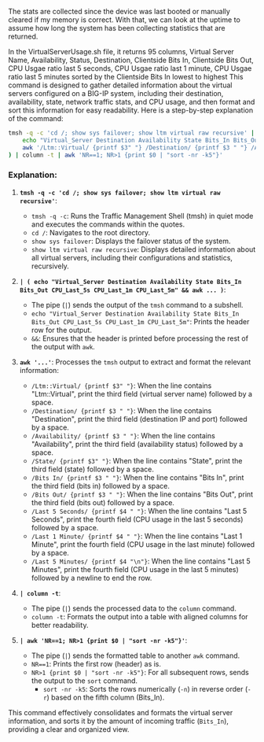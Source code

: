 The stats are collected since the device was last booted or manually cleared if my memory is correct.  With that, we can look at the uptime to assume how long the system has been collecting statistics that are returned.

In the VirtualServerUsage.sh file, it returns 95 columns, Virtual Server Name, Availability, Status, Destination, Clientside Bits In, Clientside Bits Out, CPU Usgae ratio last 5 seconds, CPU Usgae ratio last 1 minute, CPU Usgae ratio last 5 minutes sorted by the Clientside Bits In lowest to highest
This command is designed to gather detailed information about the virtual servers configured on a BIG-IP system, including their destination, availability, state, network traffic stats, and CPU usage, and then format and sort this information for easy readability. Here is a step-by-step explanation of the command:

```bash
tmsh -q -c 'cd /; show sys failover; show ltm virtual raw recursive' | (
    echo "Virtual_Server Destination Availability State Bits_In Bits_Out CPU_Last_5s CPU_Last_1m CPU_Last_5m" &&
    awk '/Ltm::Virtual/ {printf $3" "} /Destination/ {printf $3 " "} /Availability/ {printf $3 " "} /State/ {printf $3" "} /Bits In/ {printf $3 " "} /Bits Out/ {printf $3 " "} /Last 5 Seconds/ {printf $4 " "} /Last 1 Minute/ {printf $4 " "} /Last 5 Minutes/ {printf $4 "\n"}'
) | column -t | awk 'NR==1; NR>1 {print $0 | "sort -nr -k5"}'
```

### Explanation:

1. **`tmsh -q -c 'cd /; show sys failover; show ltm virtual raw recursive'`**:
    - `tmsh -q -c`: Runs the Traffic Management Shell (tmsh) in quiet mode and executes the commands within the quotes.
    - `cd /`: Navigates to the root directory.
    - `show sys failover`: Displays the failover status of the system.
    - `show ltm virtual raw recursive`: Displays detailed information about all virtual servers, including their configurations and statistics, recursively.

2. **`| ( echo "Virtual_Server Destination Availability State Bits_In Bits_Out CPU_Last_5s CPU_Last_1m CPU_Last_5m" && awk ... )`**:
    - The pipe (`|`) sends the output of the `tmsh` command to a subshell.
    - `echo "Virtual_Server Destination Availability State Bits_In Bits_Out CPU_Last_5s CPU_Last_1m CPU_Last_5m"`: Prints the header row for the output.
    - `&&`: Ensures that the header is printed before processing the rest of the output with `awk`.

3. **`awk '...'`**: Processes the `tmsh` output to extract and format the relevant information:
    - `/Ltm::Virtual/ {printf $3" "}`: When the line contains "Ltm::Virtual", print the third field (virtual server name) followed by a space.
    - `/Destination/ {printf $3 " "}`: When the line contains "Destination", print the third field (destination IP and port) followed by a space.
    - `/Availability/ {printf $3 " "}`: When the line contains "Availability", print the third field (availability status) followed by a space.
    - `/State/ {printf $3" "}`: When the line contains "State", print the third field (state) followed by a space.
    - `/Bits In/ {printf $3 " "}`: When the line contains "Bits In", print the third field (bits in) followed by a space.
    - `/Bits Out/ {printf $3 " "}`: When the line contains "Bits Out", print the third field (bits out) followed by a space.
    - `/Last 5 Seconds/ {printf $4 " "}`: When the line contains "Last 5 Seconds", print the fourth field (CPU usage in the last 5 seconds) followed by a space.
    - `/Last 1 Minute/ {printf $4 " "}`: When the line contains "Last 1 Minute", print the fourth field (CPU usage in the last minute) followed by a space.
    - `/Last 5 Minutes/ {printf $4 "\n"}`: When the line contains "Last 5 Minutes", print the fourth field (CPU usage in the last 5 minutes) followed by a newline to end the row.

4. **`| column -t`**:
    - The pipe (`|`) sends the processed data to the `column` command.
    - `column -t`: Formats the output into a table with aligned columns for better readability.

5. **`| awk 'NR==1; NR>1 {print $0 | "sort -nr -k5"}'`**:
    - The pipe (`|`) sends the formatted table to another `awk` command.
    - `NR==1`: Prints the first row (header) as is.
    - `NR>1 {print $0 | "sort -nr -k5"}`: For all subsequent rows, sends the output to the `sort` command.
        - `sort -nr -k5`: Sorts the rows numerically (`-n`) in reverse order (`-r`) based on the fifth column (Bits_In).

This command effectively consolidates and formats the virtual server information, and sorts it by the amount of incoming traffic (`Bits_In`), providing a clear and organized view.